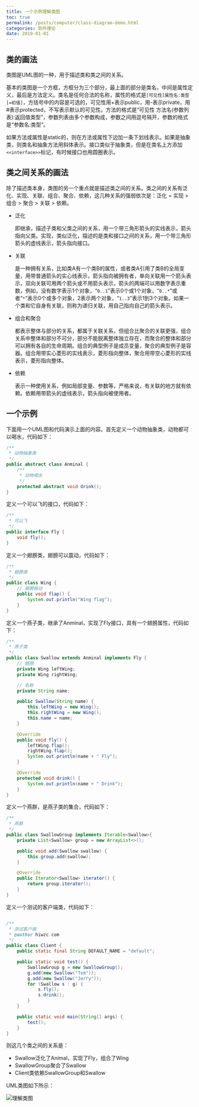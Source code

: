 ```yaml
---
title: 一个示例理解类图
toc: true
permalink: /posts/computer/class-diagram-demo.html
categories: 软件理论
date: 2019-01-01
---
```


## 类的画法

类图是UML图的一种，用于描述类和类之间的关系。

基本的类图是一个方框，方框分为三个部分，最上面的部分是类名，中间是属性定义，最后是方法定义。类名是任何合法的名称，属性的格式是`[可见性]属性名:类型[=初值]`，方括号中的内容是可选的，可见性用+表示public，用-表示private，用#表示protected，不写表示默认的可见性。方法的格式是“可见性 方法名(参数列表):返回值类型”，参数列表由多个参数构成，参数之间用逗号隔开，参数的格式是“参数名:类型”。

如果方法或属性是static的，则在方法或属性下边加一条下划线表示。如果是抽象类，则类名和抽象方法用斜体表示。接口类似于抽象类，但是在类名上方添加`<<interface>>`标记，有时候接口也用圆圈表示。

## 类之间关系的画法

除了描述类本身，类图的另一个重点就是描述类之间的关系。类之间的关系有泛化、实现、关联、组合、聚合、依赖，这几种关系的强弱依次是：泛化 = 实现 > 组合 > 聚合 > 关联 > 依赖。

- 泛化

    即继承，描述子类和父类之间的关系，用一个带三角形箭头的实线表示，箭头指向父类。实现，类似泛化，描述的是类和接口之间的关系，用一个带三角形箭头的虚线表示，箭头指向接口。

- 关联

    是一种拥有关系，比如类A有一个类B的属性，或者类A引用了类B的全局变量，用带普通箭头的实心线表示，箭头指向被拥有者，单向关联用一个箭头表示，双向关联可用两个箭头或不用箭头表示，箭头的两端可以用数字表示重数，例如，没有数字表示1个对象，“`0..1`”表示0个或1个对象，“`0..*`”或者“`*`”表示0个或多个对象，2表示两个对象，“`1..3`”表示1到3个对象。如果一个类和它自身有关联，则称为递归关联，用自己指向自己的箭头表示。

- 组合和聚合

    都表示整体与部分的关系，都属于关联关系，但组合比聚合的关联更强，组合关系中整体和部分不可分，部分不能脱离整体独立存在，而聚合的整体和部分可以拥有各自的生命周期。组合的典型例子是成员变量，聚合的典型例子是容器。组合用带实心菱形的实线表示，菱形指向整体，聚合用带空心菱形的实线表示，菱形指向整体。

- 依赖

    表示一种使用关系，例如局部变量、参数等，严格来说，有关联的地方就有依赖。依赖用带箭头的虚线表示，箭头指向被使用者。

## 一个示例

下面用一个UML图和代码演示上面的内容。首先定义一个动物抽象类，动物都可以喝水，代码如下：

````java
/**
 * 动物抽象类
 */
public abstract class Anminal {
    /**
     * 动物喝水
     */
    protected abstract void drink();
}
````

定义一个可以飞的接口，代码如下：

````java
/**
 * 可以飞
 */
public interface Fly {
    void fly();
}
````

定义一个翅膀类，翅膀可以震动，代码如下：

````java
/**
 * 翅膀类
 */
public class Wing {
    // 翅膀振动
    public void flap() {
        System.out.println("Wing flag");
    }
}
````

定义一个燕子类，继承了Anminal，实现了Fly接口，具有一个翅膀属性，代码如下：

````java
/**
 * 燕子类
 */
public class Swallow extends Anminal implements Fly {
    // 翅膀
    private Wing leftWing;
    private Wing rightWing;

    // 名称
    private String name;

    public Swallow(String name) {
        this.leftWing = new Wing();
        this.rightWing = new Wing();
        this.name = name;
    }

    @Override
    public void fly() {
        leftWing.flap();
        rightWing.flap();
        System.out.println(name + " Fly");
    }

    @Override
    protected void drink() {
        System.out.println(name + " Drink");
    }
}
````

定义一个燕群，是燕子类的集合，代码如下：

````java
/**
 * 燕群
 */
public class SwallowGroup implements Iterable<Swallow>{
    private List<Swallow> group = new ArrayList<>();

    public void add(Swallow swallow) {
        this.group.add(swallow);
    }

    @Override
    public Iterator<Swallow> iterator() {
        return group.iterator();
    }
}
````

定义一个测试的客户端类，代码如下：

````java

/**
 * 测试客户端
 * @author hiwzc.com
 */
public class Client {
    public static final String DEFAULT_NAME = "default";

    public static void test() {
        SwallowGroup g = new SwallowGroup();
        g.add(new Swallow("Tom"));
        g.add(new Swallow("Jerry"));
        for (Swallow s : g) {
            s.fly();
            s.drink();
        }
    }

    public static void main(String[] args) {
        test();
    }
}

````

则这几个类之间的关系是：

- Swallow泛化了Animal，实现了Fly，组合了Wing
- SwallowGroup聚合了Swallow
- Client类依赖SwallowGroup和Swallow

UML类图如下所示：

![理解类图](https://www.processon.com/chart_image/5859e73de4b078015c46718c.png)
